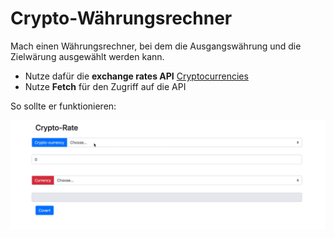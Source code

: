 # Crypto-Währungsrechner

Mach einen Währungsrechner, bei dem die Ausgangswährung und die Zielwärung ausgewählt werden kann.
  
 - Nutze dafür die **exchange rates API** [Cryptocurrencies](https://www.cryptonator.com/api)
 - Nutze **Fetch** für den Zugriff auf die API

So sollte er funktionieren:

 
 ![preview](./demo.gif)